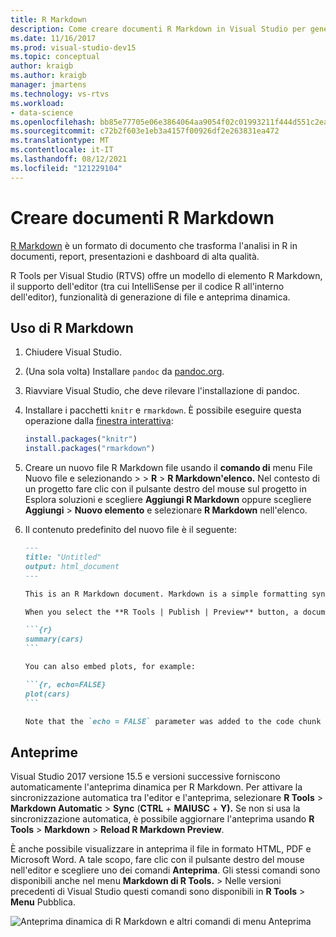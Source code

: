 ```yaml
---
title: R Markdown
description: Come creare documenti R Markdown in Visual Studio per generare report, presentazioni e dashboard di alta qualità.
ms.date: 11/16/2017
ms.prod: visual-studio-dev15
ms.topic: conceptual
author: kraigb
ms.author: kraigb
manager: jmartens
ms.technology: vs-rtvs
ms.workload:
- data-science
ms.openlocfilehash: bb85e77705e06e3864064aa9054f02c01993211f444d551c2eaccebbfb10219e
ms.sourcegitcommit: c72b2f603e1eb3a4157f00926df2e263831ea472
ms.translationtype: MT
ms.contentlocale: it-IT
ms.lasthandoff: 08/12/2021
ms.locfileid: "121229104"
---
```

# <a name="create-r-markdown-documents"></a>Creare documenti R Markdown

[R Markdown](https://rmarkdown.rstudio.com/) è un formato di documento che trasforma l'analisi in R in documenti, report, presentazioni e dashboard di alta qualità.

R Tools per Visual Studio (RTVS) offre un modello di elemento R Markdown, il supporto dell'editor (tra cui IntelliSense per il codice R all'interno dell'editor), funzionalità di generazione di file e anteprima dinamica.

## <a name="using-r-markdown"></a>Uso di R Markdown

1. Chiudere Visual Studio.
1. (Una sola volta) Installare `pandoc` da [pandoc.org](https://pandoc.org/installing.html).
1. Riavviare Visual Studio, che deve rilevare l'installazione di pandoc.
1. Installare i pacchetti `knitr` e `rmarkdown`. È possibile eseguire questa operazione dalla [finestra interattiva](interactive-repl-for-r-in-visual-studio.md):

    ```R
    install.packages("knitr")
    install.packages("rmarkdown")

    ```

1. Creare un nuovo file R Markdown file usando il **comando di** menu File Nuovo file e selezionando  >    >   **R**  >  **R Markdown'elenco.** Nel contesto di un progetto fare clic con il pulsante destro del mouse sul progetto in Esplora soluzioni e scegliere **Aggiungi R Markdown** oppure scegliere **Aggiungi** > **Nuovo elemento** e selezionare **R Markdown** nell'elenco.

1. Il contenuto predefinito del nuovo file è il seguente:

    <!-- markdownlint-disable MD048 -->
    ~~~markdown
    ---
    title: "Untitled"
    output: html_document
    ---

    This is an R Markdown document. Markdown is a simple formatting syntax for authoring HTML, PDF, and Microsoft Word documents. For more details on using R Markdown see <http://rmarkdown.rstudio.com>.

    When you select the **R Tools | Publish | Preview** button, a document will be generated that includes both content as well as the output of any embedded R code chunks within the document. You can embed an R code chunk like this:

    ```{r}
    summary(cars)
    ```

    You can also embed plots, for example:

    ```{r, echo=FALSE}
    plot(cars)
    ```

    Note that the `echo = FALSE` parameter was added to the code chunk to prevent printing of the R code that generated the plot.

    ~~~
    <!-- markdownlint-disable MD048 -->

## <a name="previews"></a>Anteprime

Visual Studio 2017 versione 15.5 e versioni successive forniscono automaticamente l'anteprima dinamica per R Markdown. Per attivare la sincronizzazione automatica tra l'editor e l'anteprima, selezionare **R Tools**  >  **Markdown Automatic**  >  **Sync** (**CTRL** + **MAIUSC** + **Y).** Se non si usa la sincronizzazione automatica, è possibile aggiornare l'anteprima usando **R Tools**  >  **Markdown**  >  **Reload R Markdown Preview**.

È anche possibile visualizzare in anteprima il file in formato HTML, PDF e Microsoft Word. A tale scopo, fare clic con il pulsante destro del mouse nell'editor e scegliere uno dei comandi **Anteprima**. Gli stessi comandi sono disponibili anche nel menu **Markdown di R Tools.**  >   Nelle versioni precedenti di Visual Studio questi comandi sono disponibili in **R Tools**  >  **Menu** Pubblica.

![Anteprima dinamica di R Markdown e altri comandi di menu Anteprima](media/rmarkdown-live-preview.png)

